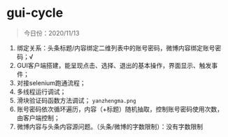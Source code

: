 # gui-cycle
>今日份：2020/11/13  
>
1. 绑定关系：头条标题/内容绑定二维列表中的账号密码，微博内容绑定账号密码；√
2. GUI客户端搭建，能呈现点击、选择、退出的基本操作，界面显示、触发事件；
3. 对接selenium跑通流程；
4. 多线程运行调试；
5. 滑块验证码函数方法调试；
`yanzhengma.png`
6. 账号密码依次循环遍历，内容（+标题）随机抽取，控制账号密码使用次数，由客户端控制；
7. 微博内容与头条内容源问题。（头条/微博的字数限制）：没有字数限制
